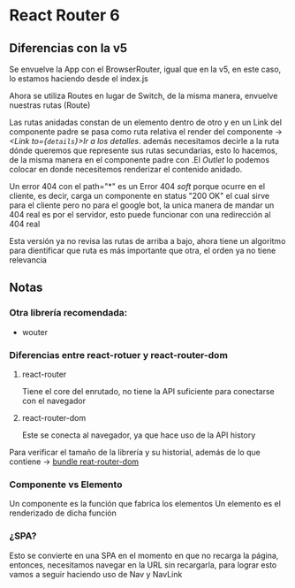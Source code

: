 # React Router 6

## Diferencias con la v5

Se envuelve la App con el BrowserRouter, igual que en la v5, en este caso, lo estamos haciendo desde el index.js

Ahora se utiliza Routes en lugar de Switch, de la misma manera, envuelve nuestras rutas (Route)

Las rutas anidadas constan de un elemento dentro de otro y en un Link del componente padre se pasa como ruta relativa el render del componente -> _<Link to={`details`}>Ir a los detalles</Link>_. además necesitamos decirle a la ruta dónde queremos que represente sus rutas secundarias, esto lo hacemos, de la misma manera en el componente padre con <Outlet>.El  _Outlet_ lo podemos colocar en donde necesitemos renderizar el contenido anidado.

Un error 404 con el path="\*" es un Error 404 _soft_ porque ocurre en el cliente, es decir, carga un componente en status "200 OK" el cual sirve para el cliente pero no para el google bot, la unica manera de mandar un 404 real es por el servidor, esto puede funcionar con una redirección al 404 real

Esta versión ya no revisa las rutas de arriba a bajo, ahora tiene un algoritmo para dientificar que ruta es más importante que otra, el orden ya no tiene relevancia

## Notas

### Otra librería recomendada:

- wouter

### Diferencias entre react-rotuer y react-router-dom

1. react-router

   Tiene el core del enrutado, no tiene la API suficiente para conectarse con el navegador

2. react-router-dom

   Este se conecta al navegador, ya que hace uso de la API history

Para verificar el tamaño de la librería y su historial, además de lo que contiene -> [bundle reat-router-dom](https://bundlephobia.com/package/react-router-dom@6.8.1)

### Componente vs Elemento

Un componente es la función que fabrica los elementos
Un elemento es el renderizado de dicha función

### ¿SPA?

Esto se convierte en una SPA en el momento en que no recarga la página, entonces, necesitamos navegar en la URL sin recargarla, para lograr esto vamos a seguir haciendo uso de Nav y NavLink
